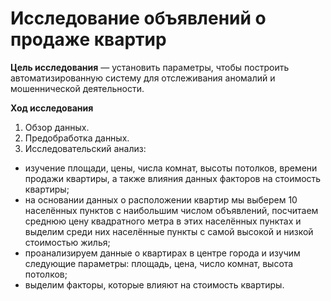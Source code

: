 # Исследование объявлений о продаже квартир


**Цель исследования** — установить параметры, чтобы построить автоматизированную систему для отслеживания аномалий и мошеннической деятельности.


**Ход исследования**

1. Обзор данных.
2. Предобработка данных.
3. Исследовательский анализ:
- изучение площади, цены, числа комнат, высоты потолков, времени продажи квартиры, а также влияния данных факторов на стоимость квартиры;
- на основании данных о расположении квартир мы выберем 10 населённых пунктов с наибольшим числом объявлений, посчитаем среднюю цену квадратного метра в этих населённых пунктах и выделим среди них населённые пункты с самой высокой и низкой стоимостью жилья;
- проанализируем данные о квартирах в центре города и изучим следующие параметры: площадь, цена, число комнат, высота потолков;
- выделим факторы, которые влияют на стоимость квартиры.
